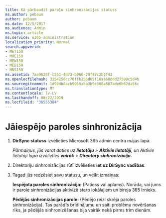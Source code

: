 ```yaml
---
title: Kā pārbaudīt paroļu sinhronizācijas statuss
ms.author: pebaum
author: pebaum
ms.date: 12/5/2017
ms.audience: Admin
ms.topic: article
ms.service: o365-administration
localization_priority: Normal
search.appverid:
- MET150
- MOE150
- MEW150
- MED150
- MBS150
ms.assetid: 7aa9628f-c551-4d73-b966-29f47c2b3f43
ms.openlocfilehash: 3354256cc70ffb256d65f18aa68ddd27588c5d4b
ms.sourcegitcommit: 1d98db8acb9959aba3b5e308a567ade6b62da56c
ms.translationtype: MT
ms.contentlocale: lv-LV
ms.lasthandoff: 08/22/2019
ms.locfileid: "36555384"
---
```

# <a name="enable-password-sync"></a>Jāiespējo paroles sinhronizācija

1.  **DirSync statuss** izvēlieties Microsoft 365 admin centra mājas lapā. 
    
     *Pārmaiņus, jūs varat doties uz **lietotāju** \> **Aktīvie lietotāji**, un Aktīvie lietotāji lapā izvēlieties **vairāk** \> **Directory sinhronizācija.*** 
    
2. Direktoriju sinhronizācijas rūtī izvēlieties **iet uz DirSync vadības**. 
    
3. Tagad jūs redzēsiet savu statusu, un veikt izmaiņas:
    
    **Iespējota paroles sinhronizācija:** (Patiess vai aplams). Norāda, vai jums ir parole sinhronizācijas aktivizē starp lokālajiem un biroja 365 īrnieks. 
    
    **Pēdējās sinhronizācijas parole:** (Pēdējo reizi skrēja paroles sinhronizācija). Tas parādīs brīdinājumu un saiti problēmu novēršanas rīks, ja pēdējās sinhronizēšanas bija vairāk nekā pirms trim dienām. 
    

